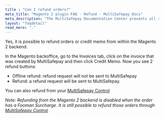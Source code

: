 ```yaml
---
title : "Can I refund orders?"
meta_title: "Magento 2 plugin FAQ - Refund - MultiSafepay Docs"
meta_description: "The MultiSafepay Documentation Center presents all relevant information about our Plugins and API. You can also find support pages for payment methods, tools and general questions as well as the contact details of our Support and Integration Teams."
layout: "faqdetail"
read_more: "."
---
```

Yes, it is possible to refund orders or credit memo from within the Magento 2 backend.  

In the Magento backoffice, go to the Invoices tab, click on the invoice that was created by MultiSafepay and then click Credit Memo. Now you see 2 refund buttons:
* Offline refund: refund request will not be sent to MultiSafepay
* Refund: a refund request will be sent to MultiSafepay.

You can also refund from your [MultiSafepay Control](https://merchant.multisafepay.com)

_Note: Refunding from the Magento 2 backend is disabled when the order has a Fooman Surcharge. It is still possible to refund those orders through [MultiSafepay Control](https://merchant.multisafepay.com)_
